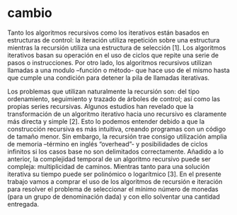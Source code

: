 # cambio
 Tanto los algoritmos recursivos como los iterativos están basados en estructuras de control: la iteración utiliza repetición sobre una estructura mientras la recursión utiliza una estructura de selección [1]. Los algoritmos iterativos basan su operación en el uso de ciclos que repite una serie de pasos o instrucciones. Por otro lado, los algoritmos recursivos utilizan llamadas a una modulo –función o método- que hace uso de el mismo hasta que cumple una condición para detener la pila de llamadas iterativas. 

Los problemas que utilizan naturalmente la recursión son: del tipo ordenamiento, seguimiento y trazado de árboles de control; así como las propias series recursivas. Algunos estudios han revelado que la transformación de un algoritmo iterativo hacia uno recursivo es claramente más directa y simple [2]. Esto lo podemos entender debido a que la construcción recursiva es más intuitiva, creando programas con un código de tamaño menor. Sin embargo, la recursión trae consigo utilización amplia de memoria –término en inglés “overhead”- y posibilidades de ciclos infinitos si los casos base no son delimitados correctamente. Añadido a lo anterior, la complejidad temporal de un algoritmo recursivo puede ser compleja: multiplicidad de caminos. Mientras tanto para una solución iterativa su tiempo puede ser polinómico o logarítmico [3].
En el presente trabajo vamos a comprar el uso de los algoritmos de recursión e iteración para resolver el problema de seleccionar el mínimo número de monedas (para un grupo de denominación dada) y con ello solventar una cantidad entregada. 

